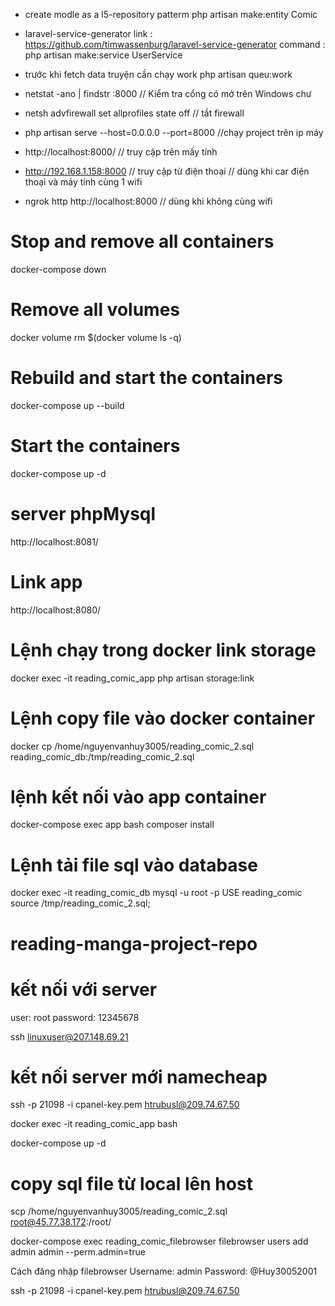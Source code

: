 -   create modle as a l5-repository patterm
    php artisan make:entity Comic

-   laravel-service-generator
    link : https://github.com/timwassenburg/laravel-service-generator
    command : php artisan make:service UserService

-   trước khi fetch data truyện cần chạy work
    php artisan queu:work



- netstat -ano | findstr :8000 // Kiểm tra cổng có mở trên Windows chư
- netsh advfirewall set allprofiles state off // tắt firewall
- php artisan serve --host=0.0.0.0 --port=8000  //chạy project trên ip máy
- http://localhost:8000/  // truy cập trên mấy tính
- http://192.168.1.158:8000  // truy cập từ điện thoại // dùng khi car điện thoại và máy tính cùng 1 wifi

- ngrok http http://localhost:8000 // dùng khi không cùng wifi

# Stop and remove all containers
docker-compose down

# Remove all volumes
docker volume rm $(docker volume ls -q)

# Rebuild and start the containers
docker-compose up --build

# Start the containers
docker-compose up -d

# server phpMysql
http://localhost:8081/

# Link app
http://localhost:8080/

# Lệnh chạy trong docker link storage
docker exec -it reading_comic_app php artisan storage:link

# Lệnh copy file vào docker container 
docker cp /home/nguyenvanhuy3005/reading_comic_2.sql reading_comic_db:/tmp/reading_comic_2.sql

# lệnh kết nối vào app container
docker-compose exec app bash
composer install


# Lệnh tải file sql vào database
docker exec -it reading_comic_db mysql -u root -p
USE reading_comic
source /tmp/reading_comic_2.sql;

# reading-manga-project-repo

# kết nối với server
user: root
password: 12345678

ssh linuxuser@207.148.69.21
# kết nối server mới namecheap
ssh -p 21098 -i cpanel-key.pem htrubusl@209.74.67.50

docker exec -it reading_comic_app bash

docker-compose up -d
# copy sql file từ local lên host
scp /home/nguyenvanhuy3005/reading_comic_2.sql root@45.77.38.172:/root/

docker-compose exec reading_comic_filebrowser filebrowser users add admin admin --perm.admin=true


Cách đăng nhập filebrowser
Username: admin
Password: @Huy30052001

ssh -p 21098 -i cpanel-key.pem htrubusl@209.74.67.50

